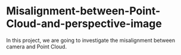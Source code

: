 # Misalignment-between-Point-Cloud-and-perspective-image
In this project, we are going to investigate the misalignment between camera and Point Cloud.
